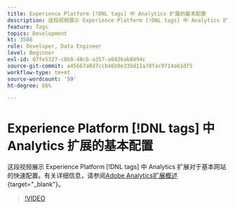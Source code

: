 ```yaml
---
title: Experience Platform [!DNL tags] 中 Analytics 扩展的基本配置
description: 这段视频展示 Experience Platform [!DNL tags] 中 Analytics 扩展对于基本网站的快速配置。
feature: Tags
topics: Development
kt: 3586
role: Developer, Data Engineer
level: Beginner
exl-id: 07fe5327-c8b8-48cb-a357-a0426ab8494c
source-git-commit: a45667a8d7ccb46b9e33bd11a78fac9714a61df5
workflow-type: tm+mt
source-wordcount: '59'
ht-degree: 86%

---
```


# Experience Platform [!DNL tags] 中 Analytics 扩展的基本配置

这段视频展示 Experience Platform [!DNL tags] 中 Analytics 扩展对于基本网站的快速配置。有关详细信息，请参阅[Adobe Analytics扩展概述](https://experienceleague.adobe.com/docs/experience-platform/tags/extensions/client/analytics/overview.html){target="_blank"}。

>[!VIDEO](https://video.tv.adobe.com/v/28751/?quality=12&learn=on)
